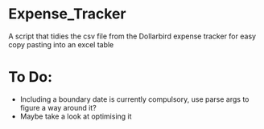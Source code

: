 # Expense_Tracker
A script that tidies the csv file from the Dollarbird expense tracker for easy copy pasting into an excel table

# To Do:
- Including a boundary date is currently compulsory, use parse args to figure a way around it? 
- Maybe take a look at optimising it 


